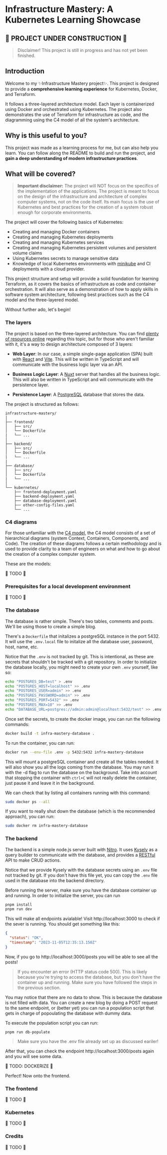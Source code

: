 # Infrastructure Mastery: A Kubernetes Learning Showcase

## 🚧 PROJECT UNDER CONSTRUCTION 🚧

> Disclaimer! This project is still in progress and has not yet been finished.

## Introduction

Welcome to my ✨Infrastructure Mastery project✨. This project is designed to provide a **comprehensive learning experience** for Kubernetes, Docker, and Terraform.

It follows a three-layered architecture model. Each layer is containerized using Docker and orchestrated using Kubernetes. The project also demonstrates the use of Terraform for infrastructure as code, and the diagramming using the C4 model of all the system's architecture.

## Why is this useful to you?

This project was made as a learning process for me, but can also help you learn. You can follow along the README to build and run the project, and **gain a deep understanding of modern infrastructure practices**.

## What will be covered?

> **Important disclaimer:** The project will NOT focus on the specifics of the implementation of the applications. The project is meant to focus on the design of the infrastructure and architecture of complex computer systems, not on the code itself. Its main focus is the use of Kubernetes and best practices for the creation of a system robust enough for corporate environments.

The project will cover the following basics of Kubernetes:

- Creating and managing Docker containers
- Creating and managing Kubernetes deployments
- Creating and managing Kubernetes services
- Creating and managing Kubernetes persistent volumes and persistent volume claims
- Using Kubernetes secrets to manage sensitive data
- Knowledge of local Kubernetes environments with [minikube](https://minikube.sigs.k8s.io/docs/) and CI deployments with a cloud provider.

This project structure and setup will provide a solid foundation for learning Terraform, as it covers the basics of infrastructure as code and container orchestration. It will also serve as a demonstration of how to apply skills in software system architecture, following best practices such as the C4 model and the three-layered model.

Without further ado, let's begin!

### The layers

The project is based on the three-layered architecture. You can find [plenty of resources online](https://en.wikipedia.org/wiki/Multitier_architecture) regarding this topic, but for those who aren't familiar with it, it's a way to design architecture composed of 3 layers:

- **Web Layer**: In our case, a simple single-page application (SPA) built with [React](https://react.dev/) and [Vite](https://vitejs.dev/). This will be written in TypeScript and will communicate with the business logic layer via an API.

- **Business Logic Layer**: A [Nuxt](https://nuxtjs.org/) server that handles all the business logic. This will also be written in TypeScript and will communicate with the persistence layer.

- **Persistence Layer**: A [PostgreSQL](https://www.postgresql.org/) database that stores the data.

The project is structured as follows:

```
infrastructure-mastery/
│
├── frontend/
│   ├── src/
│   └── Dockerfile
|   └── ...
│
├── backend/
│   ├── src/
│   └── Dockerfile
|   └── ...
|
├── database/
│   ├── src/
│   └── Dockerfile
|   └── ...
│
└── kubernetes/
    ├── frontend-deployment.yaml
    ├── backend-deployment.yaml
    ├── database-deployment.yaml
    ├── other-config-files.yaml
    └── ...
```

### C4 diagrams

For those unfamiliar with the [C4 model](https://c4model.com/), the C4 model consists of a set of hierarchical diagrams (system Context, Containers, Components, and Code). The creation of these diagrams follows a certain methodology and is used to provide clarity to a team of engineers on what and how to go about the creation of a complex computer system.

These are the models:

🚧 TODO 🚧

### Prerequisites for a local development environment

🚧 TODO 🚧

### The database

The database is rather simple. There's two tables, comments and posts. We'll be using those to create a simple blog.

There's a `Dockerfile` that initalizes a postgreSQL instance in the port 5432. It will use the `.env.local` file to initalize all the database user, password, host, name, etc.

Notice that the `.env` is not tracked by git. This is intentional, as these are secrets that shouldn't be tracked with a git repository. In order to initialize the database locally, you might need to create your own `.env` yourself, like so:

```bash
echo "POSTGRES_DB=test" > .env
echo "POSTGRES_HOST=localhost" >> .env
echo "POSTGRES_USER=admin" >> .env
echo "POSTGRES_PASSWORD=admin" >> .env
echo "POSTGRES_PORT=5432" >> .env
echo "POSTGRES_MAX=10" >> .env
echo "DATABASE_URL=postgres://admin:admin@localhost:5432/test" >> .env
```

Once set the secrets, to create the docker image, you can run the following commands:

```bash
docker build -t infra-mastery-database .
```

To run the container, you can run:

```bash
docker run --env-file .env -p 5432:5432 infra-mastery-database
```

This will mount a postgreSQL container and create all the tables needed. It will also show you all the logs coming from the database. You may run it with the -d flag to run the database on the background. Take into account that stopping the container with `ctrl+C` will not really delete the container, just pause it and leave it in the background.

We can check that by listing all containers running with this command:

```bash
sudo docker ps --all
```

If you want to really shut down the database (which is the recommended approach), you can run:

```bash
sudo docker rm infra-mastery-database
```

### The backend

The backend is a simple node.js server built with [Nitro](https://nitro.unjs.io/). It uses [Kysely](https://kysely.dev/) as a query builder to communicate with the database, and provides a [RESTful](https://en.wikipedia.org/wiki/REST) API to make CRUD actions.

Notice that we provide Kysely with the database secrets using an `.env` file not tracked by git. If you don't have this file yet, you can copy the `.env` file used in the database into the backend directory.

Before running the server, make sure you have the database container up and running. In order to initialize the server, you can run

```bash
pnpm install
pnpm run dev
```

This will make all endpoints avialable! Visit http://localhost:3000 to check if the sever is running. You should get something like this:

```json
{
  "status": "OK",
  "timestamp": "2023-11-05T12:35:13.150Z"
}
```

Now, if you go to http://localhost:3000/posts you will be able to see all the posts!

> If you encounter an error (HTTP status code 500). This is likely because you're trying to access the database, but you don't have the container up and running. Make sure you have followed the steps in the previous section.

You may notice that there are no data to show. This is because the database is not filled with data. You can create a new blog by doing a POST request to the same endpoint, or (better yet) you can run a population script that gets in charge of popoulating the database with dummy data.

To execute the population script you can run:

```
pnpm run db-populate
```

> Make sure you have the .env file already set up as discussed eariler!

After that, you can check the endpoint http://localhost:3000/posts again and you will see some data.

🚧 TODO: DOCKERIZE 🚧

Perfect! Now onto the frontend.

### The frontend

🚧 TODO 🚧

### Kubernetes

🚧 TODO 🚧

### Credits

🚧 TODO 🚧
